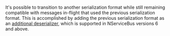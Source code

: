 It's possible to transition to another serialization format while still remaining compatible with messages in-flight that used the previous serialization format. This is accomplished by adding the previous serialization format as an [additional deserializer](#specifying-additional-deserializers), which is supported in NServiceBus versions 6 and above.
